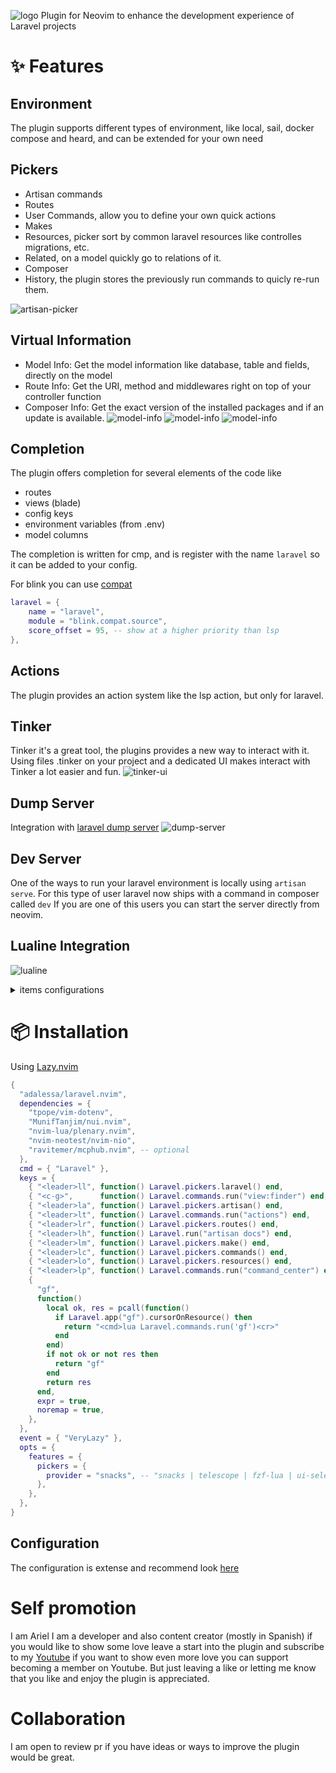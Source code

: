 ![logo](imgs/logo.png)
Plugin for Neovim to enhance the development experience of Laravel projects


# ✨ Features

## Environment
The plugin supports different types of environment, like local, sail, docker compose and heard, and can be extended for your own need

## Pickers
- Artisan commands
- Routes
- User Commands, allow you to define your own quick actions
- Makes
- Resources, picker sort by common laravel resources like controlles migrations, etc.
- Related, on a model quickly go to relations of it.
- Composer
- History, the plugin stores the previously run commands to quicly re-run them.

![artisan-picker](imgs/artisan-picker.png)

## Virtual Information
- Model Info: Get the model information like database, table and fields, directly on the model
- Route Info: Get the URI, method and middlewares right on top of your controller function
- Composer Info: Get the exact version of the installed packages and if an update is available.
![model-info](imgs/model-info.png)
![model-info](imgs/route-info.png)
![model-info](imgs/composer-info.png)

## Completion
The plugin offers completion for several elements of the code like
- routes
- views (blade)
- config keys
- environment variables (from .env)
- model columns

The completion is written for cmp, and is register with the name `laravel` so it can be added
to your config.

For blink you can use [compat](https://github.com/Saghen/blink.compat)
```lua
laravel = {
    name = "laravel",
    module = "blink.compat.source",
    score_offset = 95, -- show at a higher priority than lsp
},
```

## Actions
The plugin provides an action system like the lsp action, but only for laravel.

## Tinker
Tinker it's a great tool, the plugins provides a new way to interact with it.
Using files .tinker on your project and a dedicated UI makes interact with Tinker
a lot easier and fun.
![tinker-ui](imgs/tinker-ui.png)

## Dump Server
Integration with [laravel dump server](https://github.com/beyondcode/laravel-dump-server)
![dump-server](imgs/dump-server.png)

## Dev Server
One of the ways to run your laravel environment is locally using `artisan serve`.
For this type of user laravel now ships with a command in composer called `dev`
If you are one of this users you can start the server directly from neovim.


## Lualine Integration
![lualine](imgs/lualine.png)
<details>
    <summary>items configurations</summary>

```lua
{
  {
    function()
      local ok, laravel_version = pcall(function()
        return Laravel.app("status"):get("laravel")
      end)
      if ok then
        return laravel_version
      end
    end,
    icon = { " ", color = { fg = "#F55247" } },
    cond = function()
      local ok, has_laravel_versions = pcall(function()
        return Laravel.app("status"):has("laravel")
      end)
      return ok and has_laravel_versions
    end,
  },
  {
    function()
      local ok, php_version = pcall(function()
        return Laravel.app("status"):get("php")
      end)
      if ok then
        return php_version
      end
      return nil
    end,
    icon = { " ", color = { fg = "#AEB2D5" } },
    cond = function()
      local ok, has_php_version = pcall(function()
        return Laravel.app("status"):has("php")
      end)
      return ok and has_php_version
    end,
  },
  {
    function()
      local ok, hostname = pcall(function()
        return Laravel.extensions.composer_dev.hostname()
      end)
      if ok then
        return hostname
      end
      return nil
    end,
    icon = { " ", color = { fg = "#8FBC8F" } },
    cond = function()
      local ok, is_running = pcall(function()
        return Laravel.extensions.composer_dev.isRunning()
      end)
      return ok and is_running
    end,
  },
  {
    function()
      local ok, unseen_records = pcall(function()
        return #(Laravel.extensions.dump_server.unseenRecords())
      end)

      if ok then
        return unseen_records
      end
      return 0
    end,
    icon = { "󰱧 ", color = { fg = "#FFCC66" } },
    cond = function()
      local ok, is_running = pcall(function()
        return Laravel.extensions.dump_server.isRunning()
      end)

      return ok and is_running
    end,
  },
}
```
</details>

# 📦 Installation

Using [Lazy.nvim](https://github.com/foke/lazy.nvim)
```lua
{
  "adalessa/laravel.nvim",
  dependencies = {
    "tpope/vim-dotenv",
    "MunifTanjim/nui.nvim",
    "nvim-lua/plenary.nvim",
    "nvim-neotest/nvim-nio",
    "ravitemer/mcphub.nvim", -- optional
  },
  cmd = { "Laravel" },
  keys = {
    { "<leader>ll", function() Laravel.pickers.laravel() end,              desc = "Laravel: Open Laravel Picker" },
    { "<c-g>",      function() Laravel.commands.run("view:finder") end,    desc = "Laravel: Open View Finder" },
    { "<leader>la", function() Laravel.pickers.artisan() end,              desc = "Laravel: Open Artisan Picker" },
    { "<leader>lt", function() Laravel.commands.run("actions") end,        desc = "Laravel: Open Actions Picker" },
    { "<leader>lr", function() Laravel.pickers.routes() end,               desc = "Laravel: Open Routes Picker" },
    { "<leader>lh", function() Laravel.run("artisan docs") end,            desc = "Laravel: Open Documentation" },
    { "<leader>lm", function() Laravel.pickers.make() end,                 desc = "Laravel: Open Make Picker" },
    { "<leader>lc", function() Laravel.pickers.commands() end,             desc = "Laravel: Open Commands Picker" },
    { "<leader>lo", function() Laravel.pickers.resources() end,            desc = "Laravel: Open Resources Picker" },
    { "<leader>lp", function() Laravel.commands.run("command_center") end, desc = "Laravel: Open Command Center" },
    {
      "gf",
      function()
        local ok, res = pcall(function()
          if Laravel.app("gf").cursorOnResource() then
            return "<cmd>lua Laravel.commands.run('gf')<cr>"
          end
        end)
        if not ok or not res then
          return "gf"
        end
        return res
      end,
      expr = true,
      noremap = true,
    },
  },
  event = { "VeryLazy" },
  opts = {
    features = {
      pickers = {
        provider = "snacks", -- "snacks | telescope | fzf-lua | ui-select"
      },
    },
  },
}
```

## Configuration
The configuration is extense and recommend look [here](lua/laravel/options/default.lua)

# Self promotion
I am Ariel I am a developer and also content creator (mostly in Spanish)
if you would like to show some love leave a start into the plugin and subscribe to my [Youtube](https://youtube.com/@Alpha_Dev)
if you want to show even more love you can support becoming a member on Youtube.
But just leaving a like or letting me know that you like and enjoy the plugin is appreciated.

# Collaboration
I am open to review pr if you have ideas or ways to improve the plugin would be great.
